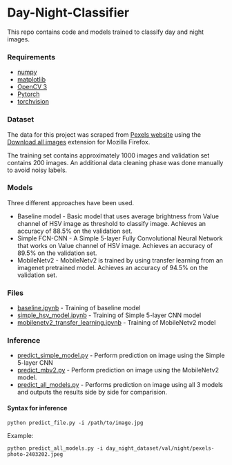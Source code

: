 # Day-Night-Classifier
This repo contains code and models trained to classify day and night images.

### Requirements
- [numpy](https://pypi.org/project/numpy/)
- [matplotlib](https://pypi.org/project/matplotlib/)
- [OpenCV 3](https://pypi.org/project/opencv-python/3.4.9.31/)
- [Pytorch](https://pytorch.org/get-started/locally/)
- [torchvision](https://pytorch.org/get-started/locally/)

### Dataset
The data for this project was scraped from [Pexels website](https://www.pexels.com/) using the [Download all images](https://addons.mozilla.org/en-US/firefox/addon/save-all-images-webextension/) extension for Mozilla Firefox.

The training set contains approximately 1000 images and validation set contains 200 images. An additional data cleaning phase was done manually to avoid noisy labels.

### Models
Three different approaches have been used.
- Baseline model - Basic model that uses average brightness from Value channel of HSV image as threshold to classify image. Achieves an accuracy of 88.5% on the validation set.
- Simple FCN-CNN - A Simple 5-layer Fully Convolutional Neural Network that works on Value channel of HSV image. Achieves an accuracy of 89.5% on the validation set.
- MobileNetv2 - MobileNetv2 is trained by using transfer learning from an imagenet pretrained model. Achieves an accuracy of 94.5% on the validation set.

### Files
- [baseline.ipynb](https://github.com/jayeshsaita/Day-Night-Classifier/blob/master/training/baseline.ipynb) - Training of baseline model
- [simple_hsv_model.ipynb](https://github.com/jayeshsaita/Day-Night-Classifier/blob/master/training/simple_hsv_model.ipynb) - Training of Simple 5-layer CNN model
- [mobilenetv2_transfer_learning.ipynb](https://github.com/jayeshsaita/Day-Night-Classifier/blob/master/training/mobilenetv2_transfer_learning.ipynb) - Training of MobileNetv2 model

### Inference
- [predict_simple_model.py](https://github.com/jayeshsaita/Day-Night-Classifier/blob/master/predict_simple_model.py) - Perform prediction on image using the Simple 5-layer CNN
- [predict_mbv2.py](https://github.com/jayeshsaita/Day-Night-Classifier/blob/master/predict_mbv2.py) - Perform prediction on image using the MobileNetv2 model.
- [predict_all_models.py](https://github.com/jayeshsaita/Day-Night-Classifier/blob/master/predict_all_models.py) - Performs prediction on image using all 3 models and outputs the results side by side for comparision.

#### Syntax for inference
```
python predict_file.py -i /path/to/image.jpg
```
Example:
```
python predict_all_models.py -i day_night_dataset/val/night/pexels-photo-2403202.jpeg
```
